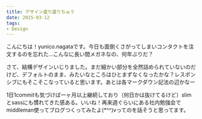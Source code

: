 ```yaml
---
title: デザイン盛り盛りちゅう
date: 2015-03-12
tags:
- Design
---
```

こんにちは！yunico.nagataです。今日も面倒くさがってしまいコンタクトを注文するのを忘れた…こんなに長い間メガネなの、何年ぶりだ？

さて、結構デザインいじりました。まだ細かい部分を全然詰められていないのだけど、デフォルトのまま、みたいなところはひとまずなくなったかな？レスポンシブにもそこそこなっていると思います。あとは各マークダウン記法の辺かなー

1日1commitも気づけば一ヶ月以上継続しており（何日かは抜けてるけど）slimとsassにも慣れてきた感ある。いいね！再来週ぐらいにある社内勉強会でmiddleman使ってブログつくってみたよ(*^^)vってのを話そうと思ってます。